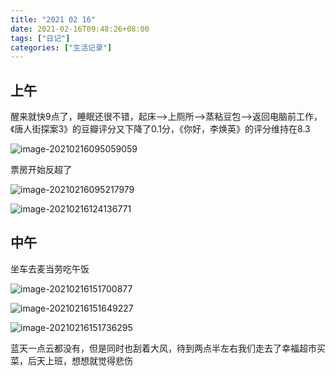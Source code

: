 ```yaml
---
title: "2021 02 16"
date: 2021-02-16T09:48:26+08:00
tags: ["日记"]
categories: ["生活记录"]
---
```


## 上午

醒来就快9点了，睡眠还很不错，起床-->上厕所-->蒸粘豆包-->返回电脑前工作，《唐人街探案3》的豆瓣评分又下降了0.1分，《你好，李焕英》的评分维持在8.3

![image-20210216095059059](https://i.loli.net/2021/02/16/eEVmoIby5RqxcsB.png)

票房开始反超了

![image-20210216095217979](https://i.loli.net/2021/02/16/yxuCs34KIPOMkrY.png)

![image-20210216124136771](https://i.loli.net/2021/02/16/R51UTpGFnzVDrxj.png)

## 中午

坐车去麦当劳吃午饭

![image-20210216151700877](https://i.loli.net/2021/02/16/El7YhInHx6bsJwP.png)

![image-20210216151649227](https://i.loli.net/2021/02/16/k6sKnCtpMSuE4VN.png)

![image-20210216151736295](https://i.loli.net/2021/02/16/hiAFtJUTszdErKx.png)

蓝天一点云都没有，但是同时也刮着大风，待到两点半左右我们走去了幸福超市买菜，后天上班，想想就觉得悲伤